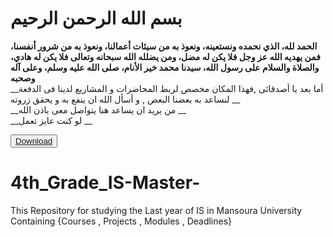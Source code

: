 
# بسم الله الرحمن الرحيم
__الحمد لله، الذي نحمده ونستعينه، ونعوذ به من سيئات أعمالنا، ونعوذ به من شرور أنفسنا، فمن يهديه الله عز وجل فلا يكن له مضل، ومن يضلله الله سبحانه وتعالى فلا يكن له هادي، والصلاة والسلام على رسول الله، سيدنا محمد خير الأنام، صلى الله عليه وسلم، وعلى آله وصحبه__
</br>
__أما بعد يا أصدقائى ,فهذا المكان مخصص لربط المحاضرات و المشاريع لدينا فى الدفعة لنساعد به بعضنا البعض , و أسأل الله ان ينفع به و يحقق زروته __
</br>
__من يريد ان يساعد هنا يتواصل معى باذن الله __
</br>
__لو كنت عايز تعمل __
</br>

 <button class = "markdown-button"  type="introbutton"><a href="https://minhaskamal.github.io/DownGit/#/home" >Download</a></button>
 
 
# 4th_Grade_IS-Master-
This Repository for studying the Last year of IS in Mansoura University Containing {Courses , Projects , Modules , Deadlines}
